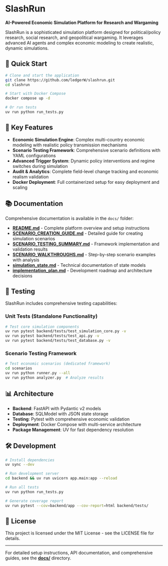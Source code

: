 # SlashRun

**AI-Powered Economic Simulation Platform for Research and Wargaming**

SlashRun is a sophisticated simulation platform designed for political/policy research, social research, and geopolitical wargaming. It leverages advanced AI agents and complex economic modeling to create realistic, dynamic simulations.

## 🎯 Quick Start

```bash
# Clone and start the application
git clone https://github.com/ledgerW/slashrun.git
cd slashrun

# Start with Docker Compose
docker compose up -d

# Or run tests
uv run python run_tests.py
```

## 🚀 Key Features

- **Economic Simulation Engine**: Complex multi-country economic modeling with realistic policy transmission mechanisms
- **Scenario Testing Framework**: Comprehensive scenario definitions with YAML configurations  
- **Advanced Trigger System**: Dynamic policy interventions and regime switches during simulation
- **Audit & Analytics**: Complete field-level change tracking and economic realism validation
- **Docker Deployment**: Full containerized setup for easy deployment and scaling

## 📚 Documentation

Comprehensive documentation is available in the `docs/` folder:

- **[README.md](docs/README.md)** - Complete platform overview and setup instructions
- **[SCENARIO_CREATION_GUIDE.md](docs/SCENARIO_CREATION_GUIDE.md)** - Detailed guide for creating simulation scenarios
- **[SCENARIO_TESTING_SUMMARY.md](docs/SCENARIO_TESTING_SUMMARY.md)** - Framework implementation and validation results
- **[SCENARIO_WALKTHROUGHS.md](docs/SCENARIO_WALKTHROUGHS.md)** - Step-by-step scenario examples with analysis
- **[simulation_state.md](docs/simulation_state.md)** - Technical documentation of state models
- **[implementation_plan.md](docs/implementation_plan.md)** - Development roadmap and architecture decisions

## 🧪 Testing

SlashRun includes comprehensive testing capabilities:

### Unit Tests (Standalone Functionality)
```bash
# Test core simulation components
uv run pytest backend/tests/test_simulation_core.py -v
uv run pytest backend/tests/test_api.py -v  
uv run pytest backend/tests/test_database.py -v
```

### Scenario Testing Framework
```bash
# Test economic scenarios (dedicated framework)
cd scenarios
uv run python runner.py --all
uv run python analyzer.py  # Analyze results
```

## 📊 Architecture

- **Backend**: FastAPI with Pydantic v2 models
- **Database**: SQLModel with JSON state storage
- **Testing**: Pytest with comprehensive economic validation
- **Deployment**: Docker Compose with multi-service architecture
- **Package Management**: UV for fast dependency resolution

## 🛠 Development

```bash
# Install dependencies
uv sync --dev

# Run development server
cd backend && uv run uvicorn app.main:app --reload

# Run all tests
uv run python run_tests.py

# Generate coverage report  
uv run pytest --cov=backend/app --cov-report=html backend/tests/
```

## 📄 License

This project is licensed under the MIT License - see the LICENSE file for details.

---

For detailed setup instructions, API documentation, and comprehensive guides, see the **[docs/](docs/)** directory.
